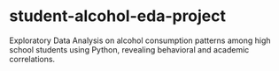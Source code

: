 # student-alcohol-eda-project
Exploratory Data Analysis on alcohol consumption patterns among high school students using Python, revealing behavioral and academic correlations.
